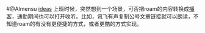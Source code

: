 
#@Almensu  [ideas](ideas.md) 上班时候，突然想到一个场景，可否把roam的内容转换成[播客](播客.md)，通勤期间也可以打开收听。比如，讯飞有声复制公号文章链接就可以朗读，不知道roam的有没有更便捷的方式，或者更酷的方式实现。
